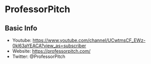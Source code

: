 # ProfessorPitch

## Basic Info

* Youtube: https://www.youtube.com/channel/UCwtmsCF_EWz-0kl63aYEACA?view_as=subscriber
* Website: https://professorpitch.com/
* Twitter: @ProfessorPitch
